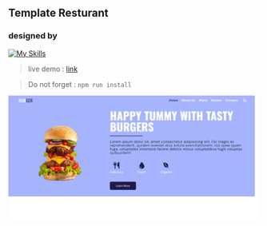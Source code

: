 ## Template Resturant 
### designed by 
[![My Skills](https://skillicons.dev/icons?i=tailwind)](https://skillicons.dev)

> live demo :  [link](https://res-res.netlify.app/)

> Do not forget :  `npm run install`


![image](https://github.com/MohammedAlsir/Resturant/blob/8654b2aa6da81dc8809448560715704a12c0b56f/img/Readme/1.png)
